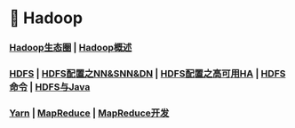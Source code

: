 # 🚥 Hadoop

### [Hadoop生态圈](/大数据/2.Hadoop/Hadoop生态圈)	|	[Hadoop概述](/大数据/2.Hadoop/Hadoop概述)

### [HDFS](/大数据/2.Hadoop/HDFS)	|	[HDFS配置之NN&SNN&DN](/大数据/2.Hadoop/HDFS配置之NN&SNN&DN)	|	[HDFS配置之高可用HA](/大数据/2.Hadoop/HDFS配置之高可用HA)	|	[HDFS命令](/大数据/2.Hadoop/HDFS命令)	|	[HDFS与Java](/大数据/2.Hadoop/HDFS与Java)

### [Yarn](/大数据/2.Hadoop/Yarn)	|	[MapReduce](/大数据/2.Hadoop/MapReduce)	|	[MapReduce开发](/大数据/2.Hadoop/MapReduce开发)









